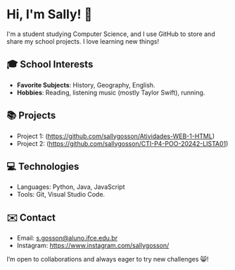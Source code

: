 # Hi, I'm Sally! 👋

I'm a student studying Computer Science, and I use GitHub to store and share my school projects. I love learning new things!

## 🎓 School Interests
- **Favorite Subjects**: History, Geography, English.
- **Hobbies**: Reading, listening music (mostly Taylor Swift), running.

## 📚 Projects
- Project 1: (https://github.com/sallygosson/Atividades-WEB-1-HTML)
- Project 2: (https://github.com/sallygosson/CTI-P4-POO-20242-LISTA01)

## 💻 Technologies
- Languages: Python, Java, JavaScript 
- Tools: Git, Visual Studio Code.

## ✉️ Contact
- Email: s.gosson@aluno.ifce.edu.br
- Instagram: https://www.instagram.com/sallygosson/

I’m open to collaborations and always eager to try new challenges 😸!

